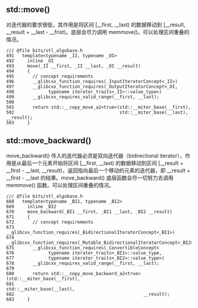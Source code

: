 ## std::move()
对迭代器的要求很低，其作用是将区间 [\__first, \__last) 的数据移动到 [\__result, \__result + \__last - \__frist)。底层会尽力调用 memmove()。可以处理区间重叠的情况。
```
/// @file bits/stl_algobase.h
491   template<typename _II, typename _OI>
492     inline _OI
493     move(_II __first, _II __last, _OI __result)
494     {
495       // concept requirements
496       __glibcxx_function_requires(_InputIteratorConcept<_II>)
497       __glibcxx_function_requires(_OutputIteratorConcept<_OI,
498             typename iterator_traits<_II>::value_type>)
499       __glibcxx_requires_valid_range(__first, __last);
500 
501       return std::__copy_move_a2<true>(std::__miter_base(__first),
502                                        std::__miter_base(__last), __result);
503     }
```

## std::move_backward()
move_backward() 传入的迭代器必须是双向迭代器（bidirectional iterator），作用是从最后一个元素开始将区间 [\__first, \__last) 的数据移动到区间 [\__result + \__first - \__last, \__result)，返回指向最后一个移动的元素的迭代器，即 \__result + \__first - \__last 的结果。move_backward() 底层函数会尽一切努力去调用 memmove() 函数。可以处理区间重叠的情况。
```
/// @file bits/stl_algobase.h
668   template<typename _BI1, typename _BI2>
669     inline _BI2
670     move_backward(_BI1 __first, _BI1 __last, _BI2 __result)
671     {
672       // concept requirements
673       __glibcxx_function_requires(_BidirectionalIteratorConcept<_BI1>)
674       __glibcxx_function_requires(_Mutable_BidirectionalIteratorConcept<_BI2>)
675       __glibcxx_function_requires(_ConvertibleConcept<
676             typename iterator_traits<_BI1>::value_type,
677             typename iterator_traits<_BI2>::value_type>)
678       __glibcxx_requires_valid_range(__first, __last);
679 
680       return std::__copy_move_backward_a2<true>(std::__miter_base(__first),
681                                                 std::__miter_base(__last),
682                                                 __result);
683     }
```
